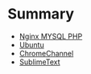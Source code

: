 # Summary


* [Nginx MYSQL PHP](src/nginx_mysql_php/README.md)
* [Ubuntu](src/ubuntu/README.md)
* [ChromeChannel](src/chrome/README.md)
* [SublimeText](src/sublime/README.md)
